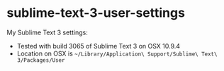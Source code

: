 sublime-text-3-user-settings
============================

My Sublime Text 3 settings:
* Tested with build 3065 of Sublime Text 3 on OSX 10.9.4
* Location on OSX is `~/Library/Application\ Support/Sublime\ Text\ 3/Packages/User`
